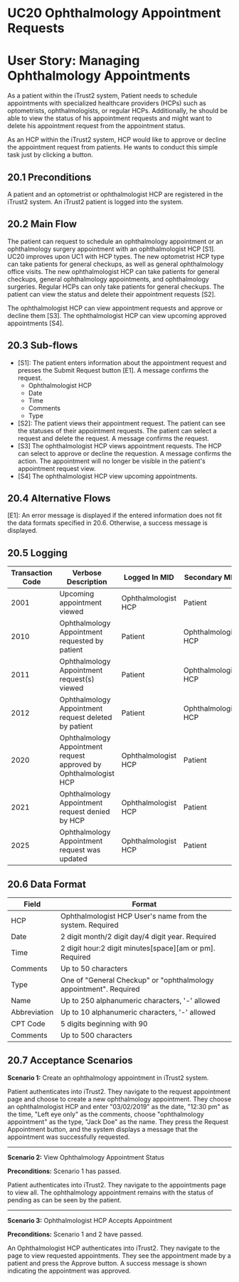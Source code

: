 # UC20 Ophthalmology Appointment Requests

# User Story: Managing Ophthalmology Appointments

As a patient within the iTrust2 system, Patient needs to schedule appointments with specialized healthcare providers (HCPs) such as optometrists, ophthalmologists, or regular HCPs. Additionally, he should be able to view the status of his appointment requests and might want to delete his appointment request from the appointment status.

As an HCP within the iTrust2 system, HCP would like to approve or decline the appointment request from patients. He wants to conduct this simple task just by clicking a button.

## 20.1 Preconditions

A patient and an optometrist or ophthalmologist HCP are registered in the iTrust2 system. An iTrust2 patient is logged into the system.

## 20.2 Main Flow

The patient can request to schedule an ophthalmology appointment or an ophthalmology surgery appointment with an ophthalmologist HCP [S1]. UC20 improves upon UC1 with HCP types. The new optometrist HCP type can take patients for general checkups, as well as general ophthalmology office visits. The new ophthalmologist HCP can take patients for general checkups, general ophthalmology appointments, and ophthalmology surgeries. Regular HCPs can only take patients for general checkups. The patient can view the status and delete their appointment requests [S2].

The ophthalmologist HCP can view appointment requests and approve or decline them [S3]. The ophthalmologist HCP can view upcoming approved appointments [S4].

## 20.3 Sub-flows

* [S1]: The patient enters information about the appointment request and presses the Submit Request button [E1]. A message confirms the request.
  * Ophthalmologist HCP
  * Date
  * Time
  * Comments
  * Type  
* [S2]: The patient views their appointment request. The patient can see the statuses of their appointment requests. The patient can select a request and delete the request. A message confirms the request.
* [S3] The ophthalmologist HCP views appointment requests. The HCP can select to approve or decline the requestion. A message confirms the action. The appointment will no longer be visible in the patient's appointment request view.
* [S4] The ophthalmologist HCP view upcoming appointments.

## 20.4 Alternative Flows

[E1]: An error message is displayed if the entered information does not fit the data formats specified in 20.6. Otherwise, a success message is displayed.

## 20.5 Logging

| Transaction Code | Verbose Description     | Logged In MID | Secondary MID | Transaction Type | Patient Viewable |
| ---------------- | ----------------------- | ------------- | ------------- | ---------------- | -------------- |
| 2001    | Upcoming appointment viewed      | Ophthalmologist HCP | Patient | View | Yes   |
| 2010    | Ophthalmology Appointment requested by patient | Patient | Ophthalmologist HCP | Create  | Yes |
| 2011    | Ophthalmology Appointment request(s) viewed    | Patient       | Ophthalmologist HCP | View  | Yes |
| 2012    | Ophthalmology Appointment request deleted by patient | Patient | Ophthalmologist HCP | Delete  | Yes |
| 2020    | Ophthalmology Appointment request approved by Ophthalmologist HCP | Ophthalmologist HCP | Patient | Edit  | Yes |
| 2021    | Ophthalmology Appointment request denied by HCP | Ophthalmologist HCP | Patient | Edit  | Yes |
| 2025    | Ophthalmology Appointment request was updated | Ophthalmologist HCP | Patient | Edit  | Yes |


## 20.6 Data Format

| Field        | Format                                                    |
| ------------ | --------------------------------------------------------- |
| HCP          | Ophthalmologist HCP User's name from the system. Required |
| Date         | 2 digit month/2 digit day/4 digit year. Required          |
| Time         | 2 digit hour:2 digit minutes[space][am or pm]. Required   |
| Comments     | Up to 50 characters                                       |
| Type         | One of "General Checkup" or "ophthalmology appointment". Required |
| Name         | Up to 250 alphanumeric characters, '-' allowed   |
| Abbreviation | Up to 10 alphanumeric characters, '-' allowed    |
| CPT Code     | 5 digits beginning with 90                       |
| Comments     | Up to 500 characters                             |


## 20.7 Acceptance Scenarios
**Scenario 1:** Create an ophthalmology appointment in iTrust2 system.

Patient authenticates into iTrust2. They navigate to the request appointment page and choose to create a new ophthalmology appointment. They choose an ophthalmologist HCP and enter "03/02/2019" as the date, "12:30 pm" as the time, "Left eye only" as the comments, choose "ophthalmology appointment" as the type, "Jack Doe" as the name. They press the Request Appointment button, and the system displays a message that the appointment was successfully requested.

***

**Scenario 2:** View Ophthalmology Appointment Status

**Preconditions:** Scenario 1 has passed.

Patient authenticates into iTrust2. They navigate to the appointments page to view all. The ophthalmology appointment remains with the status of pending as can be seen by the patient. 

***

**Scenario 3:** Ophthalmologist HCP Accepts Appointment

**Preconditions:** Scenario 1 and 2 have passed. 

An Ophthalmologist HCP authenticates into iTrust2. They navigate to the page to view requested appointments. They see the appointment made by a patient and press the Approve button. A success message is shown indicating the appointment was approved.